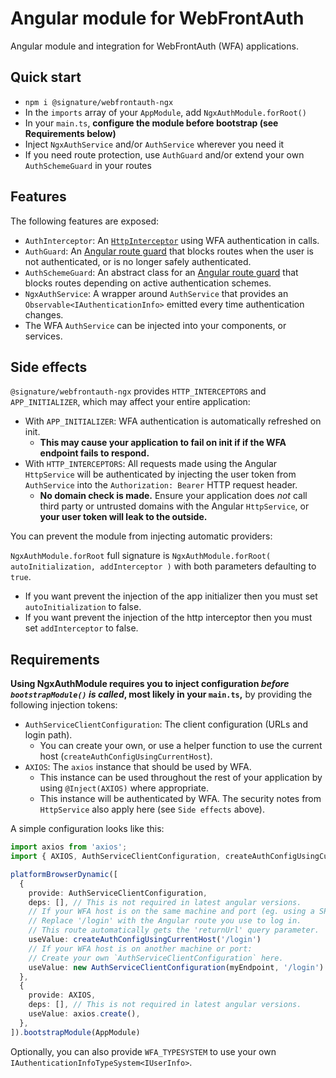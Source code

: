 # Angular module for WebFrontAuth

Angular module and integration for WebFrontAuth (WFA) applications.

## Quick start

- `npm i @signature/webfrontauth-ngx`
- In the `imports` array of your `AppModule`, add `NgxAuthModule.forRoot()`
- In your `main.ts`, **configure the module before bootstrap (see Requirements below)**
- Inject `NgxAuthService` and/or `AuthService` wherever you need it
- If you need route protection, use `AuthGuard` and/or extend your own `AuthSchemeGuard` in your routes

## Features

The following features are exposed:

- `AuthInterceptor`: An [`HttpInterceptor`](https://angular.io/guide/http#intercepting-requests-and-responses) using WFA authentication in calls.
- `AuthGuard`: An [Angular route guard](https://angular.io/guide/router#milestone-5-route-guards) that blocks routes when the user is not authenticated, or is no longer safely authenticated.
- `AuthSchemeGuard`: An abstract class for an [Angular route guard](https://angular.io/guide/router#milestone-5-route-guards) that blocks routes depending on active authentication schemes.
- `NgxAuthService`: A wrapper around `AuthService` that provides an `Observable<IAuthenticationInfo>` emitted every time authentication changes.
- The WFA `AuthService` can be injected into your components, or services.

## Side effects

`@signature/webfrontauth-ngx` provides `HTTP_INTERCEPTORS` and `APP_INITIALIZER`, which may affect your entire application:

- With `APP_INITIALIZER`: WFA authentication is automatically refreshed on init.
  - **This may cause your application to fail on init if if the WFA endpoint fails to respond.**
- With `HTTP_INTERCEPTORS`: All requests made using the Angular `HttpService` will be authenticated by injecting the user token from `AuthService` into the `Authorization: Bearer` HTTP request header.
  - **No domain check is made.** Ensure your application does *not* call third party or untrusted domains with the Angular `HttpService`, or **your user token will leak to the outside.**  

You can prevent the module from injecting automatic providers:

 `NgxAuthModule.forRoot` full signature is `NgxAuthModule.forRoot( autoInitialization, addInterceptor )` with both parameters defaulting to `true`.

- If you want prevent the injection of the app initializer then you must set `autoInitialization` to false.
- If you want prevent the injection of the http interceptor then you must set `addInterceptor` to false.

## Requirements

**Using NgxAuthModule requires you to inject configuration *before `bootstrapModule()` is called*, most likely in your `main.ts`,** by providing the following injection tokens:

- `AuthServiceClientConfiguration`: The client configuration (URLs and login path).
  - You can create your own, or use a helper function to use the current host (`createAuthConfigUsingCurrentHost`).
- `AXIOS`: The `axios` instance that should be used by WFA.
  - This instance can be used throughout the rest of your application by using `@Inject(AXIOS)` where appropriate.
  - This instance will be authenticated by WFA. The security notes from `HttpService` also apply here (see `Side effects` above).

A simple configuration looks like this:

```ts
import axios from 'axios';
import { AXIOS, AuthServiceClientConfiguration, createAuthConfigUsingCurrentHost } from '@signature/webfrontauth-ngx';

platformBrowserDynamic([
  {
    provide: AuthServiceClientConfiguration,
    deps: [], // This is not required in latest angular versions.
    // If your WFA host is on the same machine and port (eg. using a SPA proxy):
    // Replace '/login' with the Angular route you use to log in.
    // This route automatically gets the 'returnUrl' query parameter.
    useValue: createAuthConfigUsingCurrentHost('/login')
    // If your WFA host is on another machine or port:
    // Create your own `AuthServiceClientConfiguration` here.
    useValue: new AuthServiceClientConfiguration(myEndpoint, '/login')
  },
  {
    provide: AXIOS,
    deps: [], // This is not required in latest angular versions.
    useValue: axios.create(),
  },
]).bootstrapModule(AppModule)
```

Optionally, you can also provide `WFA_TYPESYSTEM` to use your own `IAuthenticationInfoTypeSystem<IUserInfo>`.
